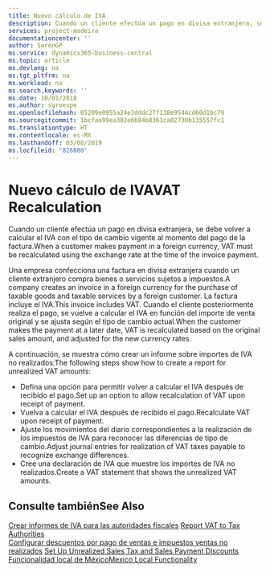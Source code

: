 ```yaml
---
title: Nuevo cálculo de IVA
description: Cuando un cliente efectúa un pago en divisa extranjera, se debe volver a calcular el IVA con el tipo de cambio vigente al momento del pago de la factura.
services: project-madeira
documentationcenter: ''
author: SorenGP
ms.service: dynamics365-business-central
ms.topic: article
ms.devlang: na
ms.tgt_pltfrm: na
ms.workload: na
ms.search.keywords: ''
ms.date: 10/01/2018
ms.author: sgroespe
ms.openlocfilehash: 65209e0955a24e3dddc27f138e9544cd60d1bc79
ms.sourcegitcommit: 1bcfaa99ea302e6b84b8361ca02730b135557fc1
ms.translationtype: HT
ms.contentlocale: es-MX
ms.lasthandoff: 03/08/2019
ms.locfileid: "826880"
---
```

# <a name="vat-recalculation"></a><span data-ttu-id="179b1-103">Nuevo cálculo de IVA</span><span class="sxs-lookup"><span data-stu-id="179b1-103">VAT Recalculation</span></span>
<span data-ttu-id="179b1-104">Cuando un cliente efectúa un pago en divisa extranjera, se debe volver a calcular el IVA con el tipo de cambio vigente al momento del pago de la factura.</span><span class="sxs-lookup"><span data-stu-id="179b1-104">When a customer makes payment in a foreign currency, VAT must be recalculated using the exchange rate at the time of the invoice payment.</span></span>  

<span data-ttu-id="179b1-105">Una empresa confecciona una factura en divisa extranjera cuando un cliente extranjero compra bienes o servicios sujetos a impuestos.</span><span class="sxs-lookup"><span data-stu-id="179b1-105">A company creates an invoice in a foreign currency for the purchase of taxable goods and taxable services by a foreign customer.</span></span> <span data-ttu-id="179b1-106">La factura incluye el IVA.</span><span class="sxs-lookup"><span data-stu-id="179b1-106">This invoice includes VAT.</span></span> <span data-ttu-id="179b1-107">Cuando el cliente posteriormente realiza el pago, se vuelve a calcular el IVA en función del importe de venta original y se ajusta según el tipo de cambio actual.</span><span class="sxs-lookup"><span data-stu-id="179b1-107">When the customer makes the payment at a later date, VAT is recalculated based on the original sales amount, and adjusted for the new currency rates.</span></span>  

<span data-ttu-id="179b1-108">A continuación, se muestra cómo crear un informe sobre importes de IVA no realizados:</span><span class="sxs-lookup"><span data-stu-id="179b1-108">The following steps show how to create a report for unrealized VAT amounts:</span></span>  

- <span data-ttu-id="179b1-109">Defina una opción para permitir volver a calcular el IVA después de recibido el pago.</span><span class="sxs-lookup"><span data-stu-id="179b1-109">Set up an option to allow recalculation of VAT upon receipt of payment.</span></span>  
- <span data-ttu-id="179b1-110">Vuelva a calcular el IVA después de recibido el pago.</span><span class="sxs-lookup"><span data-stu-id="179b1-110">Recalculate VAT upon receipt of payment.</span></span>  
- <span data-ttu-id="179b1-111">Ajuste los movimientos del diario correspondientes a la realización de los impuestos de IVA para reconocer las diferencias de tipo de cambio.</span><span class="sxs-lookup"><span data-stu-id="179b1-111">Adjust journal entries for realization of VAT taxes payable to recognize exchange differences.</span></span>  
- <span data-ttu-id="179b1-112">Cree una declaración de IVA que muestre los importes de IVA no realizados.</span><span class="sxs-lookup"><span data-stu-id="179b1-112">Create a VAT statement that shows the unrealized VAT amounts.</span></span>

## <a name="see-also"></a><span data-ttu-id="179b1-113">Consulte también</span><span class="sxs-lookup"><span data-stu-id="179b1-113">See Also</span></span>  
 <span data-ttu-id="179b1-114">[Crear informes de IVA para las autoridades fiscales](../../finance-how-report-vat.md) </span><span class="sxs-lookup"><span data-stu-id="179b1-114">[Report VAT to Tax Authorities](../../finance-how-report-vat.md) </span></span>  
 <span data-ttu-id="179b1-115">[Configurar descuentos por pago de ventas e impuestos ventas no realizados](how-to-set-up-unrealized-sales-tax-and-sales-payment-discounts.md) </span><span class="sxs-lookup"><span data-stu-id="179b1-115">[Set Up Unrealized Sales Tax and Sales Payment Discounts](how-to-set-up-unrealized-sales-tax-and-sales-payment-discounts.md) </span></span>  
 [<span data-ttu-id="179b1-116">Funcionalidad local de México</span><span class="sxs-lookup"><span data-stu-id="179b1-116">Mexico Local Functionality</span></span>](mexico-local-functionality.md)
